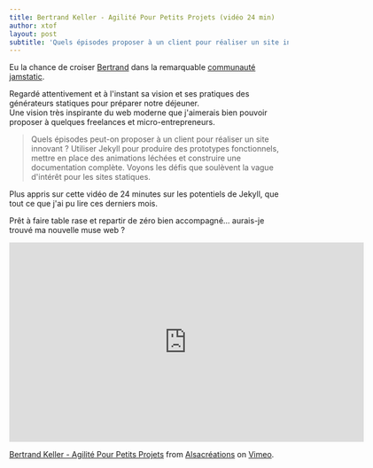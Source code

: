 ```yaml
---
title: Bertrand Keller - Agilité Pour Petits Projets (vidéo 24 min)
author: xtof
layout: post
subtitle: 'Quels épisodes proposer à un client pour réaliser un site innovant ? '
---
```


Eu la chance de croiser <a href='https://bertrandkeller.info/' class="h-card">Bertrand</a> dans la remarquable <a href="https://jamstatic-fr.slack.com/messages/general/">communauté jamstatic</a>. 

Regardé attentivement et à l'instant sa vision et ses pratiques des générateurs statiques pour préparer notre déjeuner.  
Une vision très inspirante du web moderne que j'aimerais bien pouvoir proposer à quelques freelances et micro-entrepreneurs. 

<blockquote>Quels épisodes peut-on proposer à un client pour réaliser un site innovant ? Utiliser Jekyll pour produire des prototypes fonctionnels, mettre en place des animations léchées et construire une documentation complète. Voyons les défis que soulèvent la vague d'intérêt pour les sites statiques.</blockquote>

Plus appris sur cette vidéo de 24 minutes sur les potentiels de Jekyll, que tout ce que j'ai pu lire ces derniers mois.  

Prêt à faire table rase et repartir de zéro bien accompagné... aurais-je trouvé ma nouvelle muse web ? 

<iframe src="https://player.vimeo.com/video/179314577" width="640" height="360" frameborder="0" webkitallowfullscreen mozallowfullscreen allowfullscreen></iframe>
<p><a href="https://vimeo.com/179314577">Bertrand Keller - Agilit&eacute; Pour Petits Projets</a> from <a href="https://vimeo.com/alsacreations">Alsacr&eacute;ations</a> on <a href="https://vimeo.com">Vimeo</a>.</p>